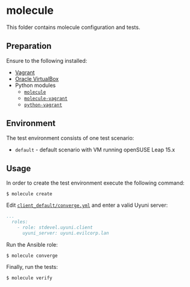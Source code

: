 # molecule

This folder contains molecule configuration and tests.

## Preparation

Ensure to the following installed:

- [Vagrant](https://vagrantup.com)
- [Oracle VirtualBox](https://virtualbox.org)
- Python modules
  - [`molecule`](https://pypi.org/project/molecule/)
  - [`molecule-vagrant`](https://pypi.org/project/molecule-vagrant/)
  - [`python-vagrant`](https://pypi.org/project/python-vagrant/)

## Environment

The test environment consists of one test scenario:

- `default` - default scenario with VM running openSUSE Leap 15.x

## Usage

In order to create the test environment execute the following command:

```shell
$ molecule create
```

Edit [`client_default/converge.yml`](client_default/converge.yml) and enter a valid Uyuni server:

```yaml
...
  roles:
    - role: stdevel.uyuni.client
      uyuni_server: uyuni.evilcorp.lan
```

Run the Ansible role:

```shell
$ molecule converge
```

Finally, run the tests:

```shell
$ molecule verify
```
